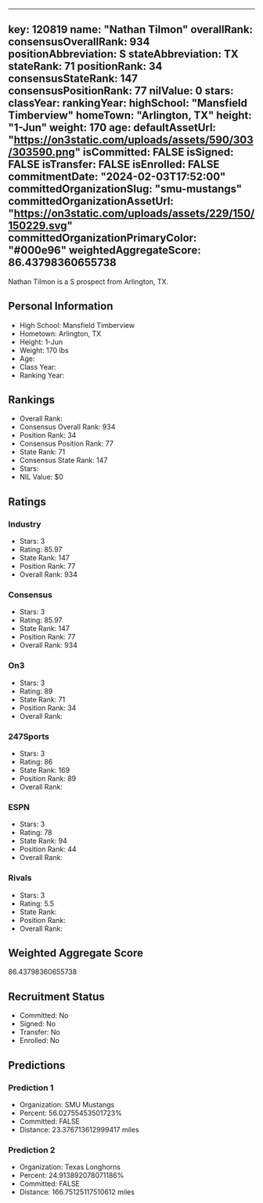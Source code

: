 ---
  key: 120819
  name: "Nathan Tilmon"
  overallRank: 
  consensusOverallRank: 934
  positionAbbreviation: S
  stateAbbreviation: TX
  stateRank: 71
  positionRank: 34
  consensusStateRank: 147
  consensusPositionRank: 77
  nilValue: 0
  stars: 
  classYear: 
  rankingYear: 
  highSchool: "Mansfield Timberview"
  homeTown: "Arlington, TX"
  height: "1-Jun"
  weight: 170
  age: 
  defaultAssetUrl: "https://on3static.com/uploads/assets/590/303/303590.png"
  isCommitted: FALSE
  isSigned: FALSE
  isTransfer: FALSE
  isEnrolled: FALSE
  commitmentDate: "2024-02-03T17:52:00"
  committedOrganizationSlug: "smu-mustangs"
  committedOrganizationAssetUrl: "https://on3static.com/uploads/assets/229/150/150229.svg"
  committedOrganizationPrimaryColor: "#000e96"
  weightedAggregateScore: 86.43798360655738
  ---
  
  Nathan Tilmon is a S prospect from Arlington, TX.
  
  ## Personal Information
  - High School: Mansfield Timberview
  - Hometown: Arlington, TX
  - Height: 1-Jun
  - Weight: 170 lbs
  - Age: 
  - Class Year: 
  - Ranking Year: 
  
  ## Rankings
  - Overall Rank: 
  - Consensus Overall Rank: 934
  - Position Rank: 34
  - Consensus Position Rank: 77
  - State Rank: 71
  - Consensus State Rank: 147
  - Stars: 
  - NIL Value: $0
  
  ## Ratings
  
  ### Industry
  - Stars: 3
  - Rating: 85.97
  - State Rank: 147
  - Position Rank: 77
  - Overall Rank: 934
  
  ### Consensus
  - Stars: 3
  - Rating: 85.97
  - State Rank: 147
  - Position Rank: 77
  - Overall Rank: 934
  
  ### On3
  - Stars: 3
  - Rating: 89
  - State Rank: 71
  - Position Rank: 34
  - Overall Rank: 
  
  ### 247Sports
  - Stars: 3
  - Rating: 86
  - State Rank: 169
  - Position Rank: 89
  - Overall Rank: 
  
  ### ESPN
  - Stars: 3
  - Rating: 78
  - State Rank: 94
  - Position Rank: 44
  - Overall Rank: 
  
  ### Rivals
  - Stars: 3
  - Rating: 5.5
  - State Rank: 
  - Position Rank: 
  - Overall Rank: 
  
  ## Weighted Aggregate Score
  86.43798360655738
  
  ## Recruitment Status
  - Committed: No
  - Signed: No
  - Transfer: No
  - Enrolled: No
  
  
  
  ## Predictions
  
  ### Prediction 1
  - Organization: SMU Mustangs
  - Percent: 56.02755453501723%
  - Committed: FALSE
  - Distance: 23.376713612999417 miles
  
  ### Prediction 2
  - Organization: Texas Longhorns
  - Percent: 24.913892078071186%
  - Committed: FALSE
  - Distance: 166.75125117510612 miles
  